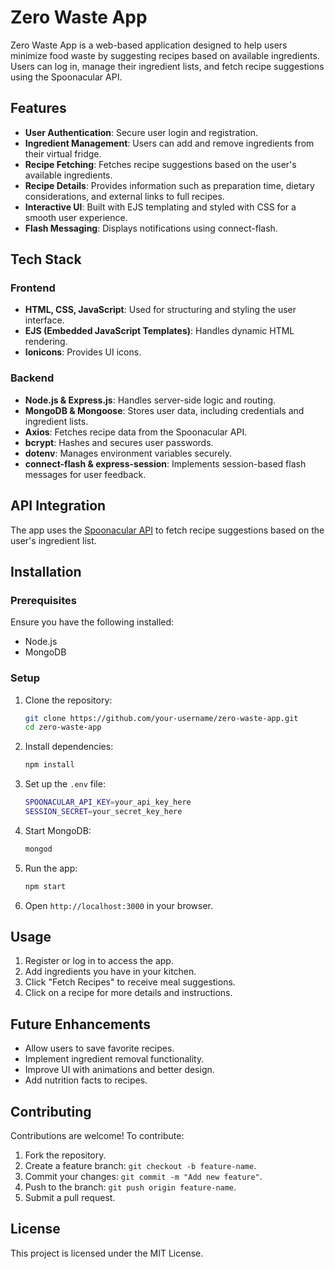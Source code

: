 # Zero Waste App

Zero Waste App is a web-based application designed to help users minimize food waste by suggesting recipes based on available ingredients. Users can log in, manage their ingredient lists, and fetch recipe suggestions using the Spoonacular API.

## Features

- **User Authentication**: Secure user login and registration.
- **Ingredient Management**: Users can add and remove ingredients from their virtual fridge.
- **Recipe Fetching**: Fetches recipe suggestions based on the user's available ingredients.
- **Recipe Details**: Provides information such as preparation time, dietary considerations, and external links to full recipes.
- **Interactive UI**: Built with EJS templating and styled with CSS for a smooth user experience.
- **Flash Messaging**: Displays notifications using connect-flash.

## Tech Stack

### Frontend

- **HTML, CSS, JavaScript**: Used for structuring and styling the user interface.
- **EJS (Embedded JavaScript Templates)**: Handles dynamic HTML rendering.
- **Ionicons**: Provides UI icons.

### Backend

- **Node.js & Express.js**: Handles server-side logic and routing.
- **MongoDB & Mongoose**: Stores user data, including credentials and ingredient lists.
- **Axios**: Fetches recipe data from the Spoonacular API.
- **bcrypt**: Hashes and secures user passwords.
- **dotenv**: Manages environment variables securely.
- **connect-flash & express-session**: Implements session-based flash messages for user feedback.

## API Integration

The app uses the [Spoonacular API](https://spoonacular.com/food-api) to fetch recipe suggestions based on the user's ingredient list.

## Installation

### Prerequisites

Ensure you have the following installed:

- Node.js
- MongoDB

### Setup

1. Clone the repository:
   ```sh
   git clone https://github.com/your-username/zero-waste-app.git
   cd zero-waste-app
   ```
2. Install dependencies:
   ```sh
   npm install
   ```
3. Set up the `.env` file:
   ```sh
   SPOONACULAR_API_KEY=your_api_key_here
   SESSION_SECRET=your_secret_key_here
   ```
4. Start MongoDB:
   ```sh
   mongod
   ```
5. Run the app:
   ```sh
   npm start
   ```
6. Open `http://localhost:3000` in your browser.

## Usage

1. Register or log in to access the app.
2. Add ingredients you have in your kitchen.
3. Click "Fetch Recipes" to receive meal suggestions.
4. Click on a recipe for more details and instructions.

## Future Enhancements

- Allow users to save favorite recipes.
- Implement ingredient removal functionality.
- Improve UI with animations and better design.
- Add nutrition facts to recipes.

## Contributing

Contributions are welcome! To contribute:

1. Fork the repository.
2. Create a feature branch: `git checkout -b feature-name`.
3. Commit your changes: `git commit -m "Add new feature"`.
4. Push to the branch: `git push origin feature-name`.
5. Submit a pull request.

## License

This project is licensed under the MIT License.

